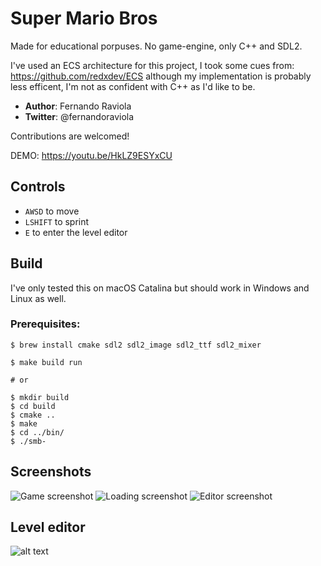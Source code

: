 # Super Mario Bros

Made for educational porpuses. 
No game-engine, only C++ and SDL2.

I've used an ECS architecture for this project, I took some cues from: https://github.com/redxdev/ECS although my implementation is probably less efficent, I'm not as confident with C++ as I'd like to be.

- **Author**: Fernando Raviola
- **Twitter**: @fernandoraviola

Contributions are welcomed!

DEMO: https://youtu.be/HkLZ9ESYxCU

## Controls

- `AWSD` to move
- `LSHIFT` to sprint
- `E` to enter the level editor

## Build

I've only tested this on macOS Catalina but should work in Windows and Linux as well.
### Prerequisites:

```
$ brew install cmake sdl2 sdl2_image sdl2_ttf sdl2_mixer 
```

```
$ make build run

# or

$ mkdir build
$ cd build
$ cmake ..
$ make
$ cd ../bin/  
$ ./smb-
```

## Screenshots

![Game screenshot](https://github.com/feresr/super-mario-bros/blob/master/readme/game.png)
![Loading screenshot](https://github.com/feresr/super-mario-bros/blob/master/readme/loading.png)
![Editor screenshot](https://github.com/feresr/super-mario-bros/blob/master/readme/editor.png)

## Level editor

![alt text](https://github.com/feresr/super-mario-bros/blob/master/readme/editor%20build.gif)


